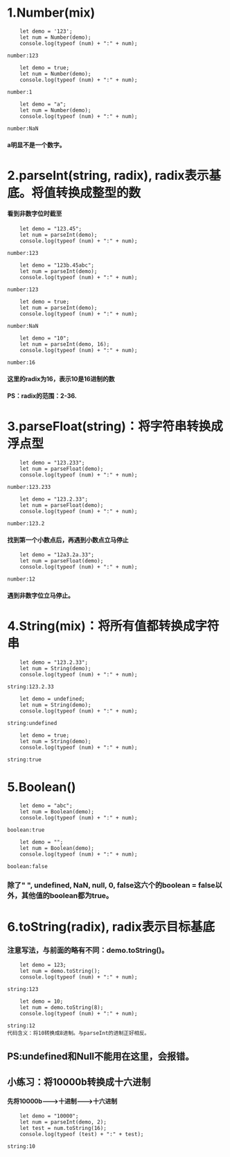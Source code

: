 #  1.Number(mix)
```
    let demo = '123';
    let num = Number(demo);
    console.log(typeof (num) + ":" + num);
```   
    number:123
    
    
```
    let demo = true;
    let num = Number(demo);
    console.log(typeof (num) + ":" + num);
```
    number:1
    
    
```
    let demo = "a";
    let num = Number(demo);
    console.log(typeof (num) + ":" + num);
```
    number:NaN
####  a明显不是一个数字。


#  2.parseInt(string, radix), radix表示基底。将值转换成整型的数
####  看到非数字位时截至
```
    let demo = "123.45";
    let num = parseInt(demo);
    console.log(typeof (num) + ":" + num);
```
    number:123
    

```
    let demo = "123b.45abc";
    let num = parseInt(demo);
    console.log(typeof (num) + ":" + num);
```
    number:123
    
    
```
    let demo = true;
    let num = parseInt(demo);
    console.log(typeof (num) + ":" + num);
```
    number:NaN
    

```
    let demo = "10";
    let num = parseInt(demo, 16);
    console.log(typeof (num) + ":" + num);
```
    number:16
####  这里的radix为16，表示10是16进制的数
#### PS：radix的范围：2-36.


#   3.parseFloat(string)：将字符串转换成浮点型
```
    let demo = "123.233";
    let num = parseFloat(demo);
    console.log(typeof (num) + ":" + num);
```
    number:123.233
    


```
    let demo = "123.2.33";
    let num = parseFloat(demo);
    console.log(typeof (num) + ":" + num);
```
    number:123.2
####  找到第一个小数点后，再遇到小数点立马停止

    
```
    let demo = "12a3.2a.33";
    let num = parseFloat(demo);
    console.log(typeof (num) + ":" + num);

```
    number:12
####  遇到非数字位立马停止。


#  4.String(mix)：将所有值都转换成字符串
```
    let demo = "123.2.33";
    let num = String(demo);
    console.log(typeof (num) + ":" + num);
```
    string:123.2.33
    
    
```
    let demo = undefined;
    let num = String(demo);
    console.log(typeof (num) + ":" + num);
```
    string:undefined
    
    
```
    let demo = true;
    let num = String(demo);
    console.log(typeof (num) + ":" + num);
```
    string:true
    
    

#  5.Boolean()
```
    let demo = "abc";
    let num = Boolean(demo);
    console.log(typeof (num) + ":" + num);
```
    boolean:true
    

```
    let demo = "";
    let num = Boolean(demo);
    console.log(typeof (num) + ":" + num);
```
    boolean:false
### 除了" ", undefined, NaN, null, 0, false这六个的boolean = false以外，其他值的boolean都为true。


#  6.toString(radix), radix表示目标基底
### 注意写法，与前面的略有不同：demo.toString()。
```
    let demo = 123;
    let num = demo.toString();
    console.log(typeof (num) + ":" + num);
```
    string:123
    

```
    let demo = 10;
    let num = demo.toString(8);
    console.log(typeof (num) + ":" + num);
```
    string:12
    代码含义：将10转换成8进制。与parseInt的进制正好相反。
    
##  PS:undefined和Null不能用在这里，会报错。
    
    
##  小练习：将10000b转换成十六进制
####  先将10000b--->十进制--->十六进制
```
    let demo = "10000";
    let num = parseInt(demo, 2);
    let test = num.toString(16);
    console.log(typeof (test) + ":" + test);
```
    string:10

